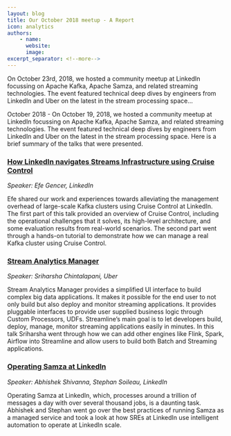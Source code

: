 ```yaml
---
layout: blog
title: Our October 2018 meetup - A Report
icon: analytics
authors:
    - name:
      website: 
      image: 
excerpt_separator: <!--more-->
---
```

<!--
   Licensed to the Apache Software Foundation (ASF) under one or more
   contributor license agreements.  See the NOTICE file distributed with
   this work for additional information regarding copyright ownership.
   The ASF licenses this file to You under the Apache License, Version 2.0
   (the "License"); you may not use this file except in compliance with
   the License.  You may obtain a copy of the License at

       http://www.apache.org/licenses/LICENSE-2.0

   Unless required by applicable law or agreed to in writing, software
   distributed under the License is distributed on an "AS IS" BASIS,
   WITHOUT WARRANTIES OR CONDITIONS OF ANY KIND, either express or implied.
   See the License for the specific language governing permissions and
   limitations under the License.
-->

On October 23rd, 2018, we hosted a community meetup at LinkedIn focussing on Apache Kafka, Apache Samza, and related streaming technologies.
The event featured technical deep dives by engineers from LinkedIn and Uber on the latest in the stream processing space...

<!--more-->

October 2018 - On October 19, 2018, we hosted a community meetup at LinkedIn focussing on Apache Kafka, Apache Samza, and related streaming technologies.
The event featured technical deep dives by engineers from LinkedIn and Uber on the latest in the stream processing space. Here is a brief summary
of the talks that were presented.

### [How LinkedIn navigates Streams Infrastructure using Cruise Control](https://youtu.be/jdo6F21gI8g)

_Speaker: Efe Gencer, LinkedIn_

Efe shared our work and experiences towards alleviating the management overhead of large-scale Kafka clusters using Cruise Control at LinkedIn. 
The first part of this talk provided an overview of Cruise Control, including the operational challenges that it solves, its high-level architecture, 
and some evaluation results from real-world scenarios. The second part went through a hands-on tutorial to demonstrate how we can manage a real Kafka 
cluster using Cruise Control.

### [Stream Analytics Manager](https://youtu.be/ULLE60su5cM)

_Speaker: Sriharsha Chintalapani, Uber_

Stream Analytics Manager provides a simplified UI interface to build complex big data applications. It makes it possible for the end user to not only 
build but also deploy and monitor streaming applications. It provides pluggable interfaces to provide user supplied business logic through Custom 
Processors, UDFs. Streamline’s main goal is to let developers build, deploy, manage, monitor streaming applications easily in minutes. In this talk 
Sriharsha went through how we can add other engines like Flink, Spark, Airflow into Streamline and allow users to build both Batch and Streaming applications.

### [Operating Samza at LinkedIn](https://youtu.be/AnNwkfJO4Us)

_Speaker: Abhishek Shivanna, Stephan Soileau, LinkedIn_

Operating Samza at LinkedIn, which, processes around a trillion of messages a day with over several thousand jobs, is a daunting task. 
Abhishek and Stephan went go over the best practices of running Samza as a managed service and took a look at how SREs at LinkedIn use intelligent 
automation to operate at LinkedIn scale.


<!--more-->
